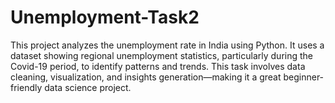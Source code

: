 # Unemployment-Task2
This project analyzes the unemployment rate in India using Python. It uses a dataset showing regional unemployment statistics, particularly during the Covid-19 period, to identify patterns and trends. This task involves data cleaning, visualization, and insights generation—making it a great beginner-friendly data science project.
